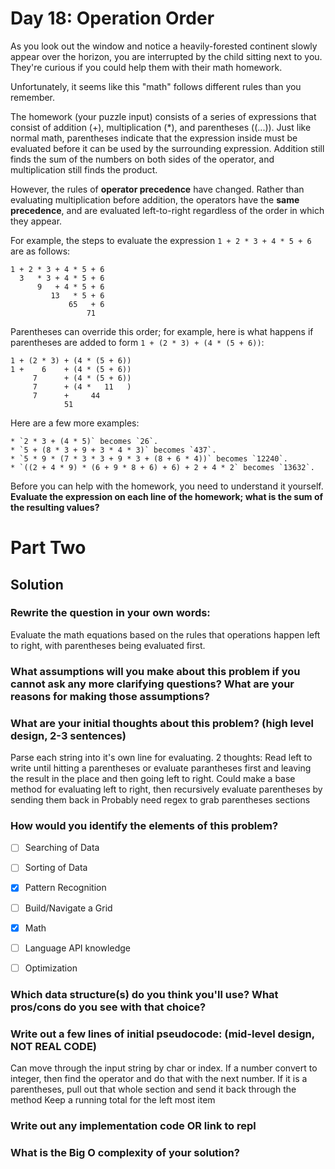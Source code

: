 # Day 18: Operation Order

As you look out the window and notice a heavily-forested continent slowly appear over the horizon, you are interrupted by the child sitting next to you. They're curious if you could help them with their math homework.

Unfortunately, it seems like this "math" follows different rules than you remember.

The homework (your puzzle input) consists of a series of expressions that consist of addition (+), multiplication (*), and parentheses ((...)). Just like normal math, parentheses indicate that the expression inside must be evaluated before it can be used by the surrounding expression. Addition still finds the sum of the numbers on both sides of the operator, and multiplication still finds the product.

However, the rules of **operator precedence** have changed. Rather than evaluating multiplication before addition, the operators have the **same precedence**, and are evaluated left-to-right regardless of the order in which they appear.

For example, the steps to evaluate the expression `1 + 2 * 3 + 4 * 5 + 6` are as follows:
```
1 + 2 * 3 + 4 * 5 + 6
  3   * 3 + 4 * 5 + 6
      9   + 4 * 5 + 6
         13   * 5 + 6
             65   + 6
                 71
```
Parentheses can override this order; for example, here is what happens if parentheses are added to form `1 + (2 * 3) + (4 * (5 + 6))`:
```
1 + (2 * 3) + (4 * (5 + 6))
1 +    6    + (4 * (5 + 6))
     7      + (4 * (5 + 6))
     7      + (4 *   11   )
     7      +     44
            51
```
Here are a few more examples:

    * `2 * 3 + (4 * 5)` becomes `26`.
    * `5 + (8 * 3 + 9 + 3 * 4 * 3)` becomes `437`.
    * `5 * 9 * (7 * 3 * 3 + 9 * 3 + (8 + 6 * 4))` becomes `12240`.
    * `((2 + 4 * 9) * (6 + 9 * 8 + 6) + 6) + 2 + 4 * 2` becomes `13632`.

Before you can help with the homework, you need to understand it yourself. **Evaluate the expression on each line of the homework; what is the sum of the resulting values?**

# Part Two

## Solution
### Rewrite the question in your own words:
Evaluate the math equations based on the rules that operations happen left to right, with parentheses being evaluated first.

### What assumptions will you make about this problem if you cannot ask any more clarifying questions? What are your reasons for making those assumptions?


### What are your initial thoughts about this problem? (high level design, 2-3 sentences)
Parse each string into it's own line for evaluating.
2 thoughts: Read left to write until hitting a parentheses or evaluate parantheses first and leaving the result in the place and then going left to right.
Could make a base method for evaluating left to right, then recursively evaluate parentheses by sending them back in
Probably need regex to grab parentheses sections

### How would you identify the elements of this problem?

- [ ] Searching of Data
- [ ] Sorting of Data
- [X] Pattern Recognition
- [ ] Build/Navigate a Grid
- [X] Math
- [ ] Language API knowledge
- [ ] Optimization


### Which data structure(s) do you think you'll use? What pros/cons do you see with that choice?


### Write out a few lines of initial pseudocode: (mid-level design, NOT REAL CODE)
Can move through the input string by char or index.
If a number convert to integer, then find the operator and do that with the next number.
If it is a parentheses, pull out that whole section and send it back through the method
Keep a running total for the left most item


### Write out any implementation code OR link to repl

### What is the Big O complexity of your solution?
